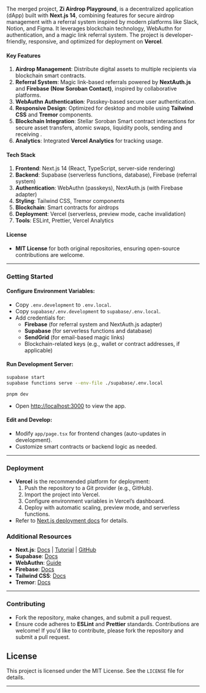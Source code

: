 The merged project, **Zi Airdrop Playground**, is a decentralized application (dApp) built with **Next.js 14**, combining features for secure airdrop management with a referral system inspired by modern platforms like Slack, Notion, and Figma. It leverages blockchain technology, WebAuthn for authentication, and a magic link referral system. The project is developer-friendly, responsive, and optimized for deployment on **Vercel**.

#### Key Features
1. **Airdrop Management**: Distribute digital assets to multiple recipients via blockchain smart contracts.
2. **Referral System**: Magic link-based referrals powered by **NextAuth.js** and **Firebase (Now Soroban Contact)**, inspired by collaborative platforms.
3. **WebAuthn Authentication**: Passkey-based secure user authentication.
4. **Responsive Design**: Optimized for desktop and mobile using **Tailwind CSS** and **Tremor** components.
5. **Blockchain Integration**: Stellar Soroban Smart contract interactions for secure asset transfers, atomic swaps, liquidity pools, sending and receiving .
6. **Analytics**: Integrated **Vercel Analytics** for tracking usage.

#### Tech Stack
1. **Frontend**: Next.js 14 (React, TypeScript, server-side rendering)
2. **Backend**: Supabase (serverless functions, database), Firebase (referral system)
3. **Authentication**: WebAuthn (passkeys), NextAuth.js (with Firebase adapter)
4. **Styling**: Tailwind CSS, Tremor components
5. **Blockchain**: Smart contracts for airdrops
6. **Deployment**: Vercel (serverless, preview mode, cache invalidation)
7. **Tools**: ESLint, Prettier, Vercel Analytics

#### License
- **MIT License** for both original repositories, ensuring open-source contributions are welcome.

---

### Getting Started

#### **Configure Environment Variables**:
   - Copy `.env.development` to `.env.local`.
   - Copy `supabase/.env.development` to `supabase/.env.local`.
   - Add credentials for:
     - **Firebase** (for referral system and NextAuth.js adapter)
     - **Supabase** (for serverless functions and database)
     - **SendGrid** (for email-based magic links)
     - Blockchain-related keys (e.g., wallet or contract addresses, if applicable)

#### **Run Development Server**:
   ```bash
   supabase start
   supabase functions serve --env-file ./supabase/.env.local
   ```

   ```bash
   pnpm dev
   ```
   - Open [http://localhost:3000](http://localhost:3000) to view the app.

#### **Edit and Develop**:
   - Modify `app/page.tsx` for frontend changes (auto-updates in development).
   - Customize smart contracts or backend logic as needed.

---

### Deployment
- **Vercel** is the recommended platform for deployment:
  1. Push the repository to a Git provider (e.g., GitHub).
  2. Import the project into Vercel.
  3. Configure environment variables in Vercel’s dashboard.
  4. Deploy with automatic scaling, preview mode, and serverless functions.
- Refer to [Next.js deployment docs](https://nextjs.org/docs/app/building-your-application/deploying) for details.

### Additional Resources
- **Next.js**: [Docs](https://nextjs.org/docs) | [Tutorial](https://nextjs.org/learn) | [GitHub](https://github.com/vercel/next.js)
- **Supabase**: [Docs](https://supabase.com/docs)
- **WebAuthn**: [Guide](https://webauthn.guide)
- **Firebase**: [Docs](https://firebase.google.com/docs)
- **Tailwind CSS**: [Docs](https://tailwindcss.com/docs)
- **Tremor**: [Docs](https://www.tremor.so/docs/getting-started/installation)

---

### Contributing
- Fork the repository, make changes, and submit a pull request.
- Ensure code adheres to **ESLint** and **Prettier** standards.
Contributions are welcome! If you'd like to contribute, please fork the repository and submit a pull request.

## License

This project is licensed under the MIT License. See the `LICENSE` file for details.

---
